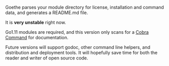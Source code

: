 Goethe parses your module directory for license, installation and command data, and generates a README.md file.

It is **very unstable** right now.

Go1.11 modules are required, and this version only scans for a [Cobra Command](https://github.com/spf13/cobra) for documentation.

Future versions will support godoc, other command line helpers, and distribution and deployment tools. It will hopefully save time for both the reader and writer of open source code.